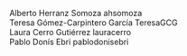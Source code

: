 Alberto Herranz Somoza ahsomoza \
Teresa Gómez-Carpintero García TeresaGCG \
Laura Cerro Gutiérrez lauracerro \
Pablo Donís Ebri pablodonisebri 
